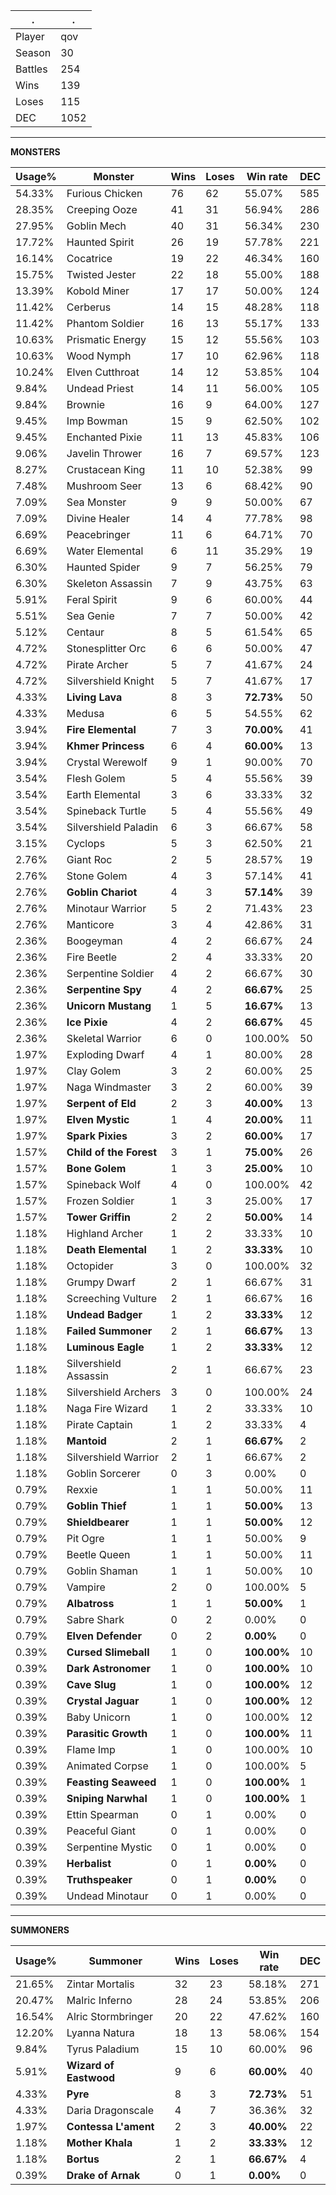 .|.
|-|-
Player|qov
Season|30
Battles|254
Wins|139
Loses|115
DEC|1052

---
**MONSTERS**

Usage%|Monster|Wins|Loses|Win rate|DEC|
-|-|-|-|-|-|
54.33%|Furious Chicken|76|62|55.07%|585|
28.35%|Creeping Ooze|41|31|56.94%|286|
27.95%|Goblin Mech|40|31|56.34%|230|
17.72%|Haunted Spirit|26|19|57.78%|221|
16.14%|Cocatrice|19|22|46.34%|160|
15.75%|Twisted Jester|22|18|55.00%|188|
13.39%|Kobold Miner|17|17|50.00%|124|
11.42%|Cerberus|14|15|48.28%|118|
11.42%|Phantom Soldier|16|13|55.17%|133|
10.63%|Prismatic Energy|15|12|55.56%|103|
10.63%|Wood Nymph|17|10|62.96%|118|
10.24%|Elven Cutthroat|14|12|53.85%|104|
9.84%|Undead Priest|14|11|56.00%|105|
9.84%|Brownie|16|9|64.00%|127|
9.45%|Imp Bowman|15|9|62.50%|102|
9.45%|Enchanted Pixie|11|13|45.83%|106|
9.06%|Javelin Thrower|16|7|69.57%|123|
8.27%|Crustacean King|11|10|52.38%|99|
7.48%|Mushroom Seer|13|6|68.42%|90|
7.09%|Sea Monster|9|9|50.00%|67|
7.09%|Divine Healer|14|4|77.78%|98|
6.69%|Peacebringer|11|6|64.71%|70|
6.69%|Water Elemental|6|11|35.29%|19|
6.30%|Haunted Spider|9|7|56.25%|79|
6.30%|Skeleton Assassin|7|9|43.75%|63|
5.91%|Feral Spirit|9|6|60.00%|44|
5.51%|Sea Genie|7|7|50.00%|42|
5.12%|Centaur|8|5|61.54%|65|
4.72%|Stonesplitter Orc|6|6|50.00%|47|
4.72%|Pirate Archer|5|7|41.67%|24|
4.72%|Silvershield Knight|5|7|41.67%|17|
4.33%|**Living Lava**|8|3|**72.73%**|50|
4.33%|Medusa|6|5|54.55%|62|
3.94%|**Fire Elemental**|7|3|**70.00%**|41|
3.94%|**Khmer Princess**|6|4|**60.00%**|13|
3.94%|Crystal Werewolf|9|1|90.00%|70|
3.54%|Flesh Golem|5|4|55.56%|39|
3.54%|Earth Elemental|3|6|33.33%|32|
3.54%|Spineback Turtle|5|4|55.56%|49|
3.54%|Silvershield Paladin|6|3|66.67%|58|
3.15%|Cyclops|5|3|62.50%|21|
2.76%|Giant Roc|2|5|28.57%|19|
2.76%|Stone Golem|4|3|57.14%|41|
2.76%|**Goblin Chariot**|4|3|**57.14%**|39|
2.76%|Minotaur Warrior|5|2|71.43%|23|
2.76%|Manticore|3|4|42.86%|31|
2.36%|Boogeyman|4|2|66.67%|24|
2.36%|Fire Beetle|2|4|33.33%|20|
2.36%|Serpentine Soldier|4|2|66.67%|30|
2.36%|**Serpentine Spy**|4|2|**66.67%**|25|
2.36%|**Unicorn Mustang**|1|5|**16.67%**|13|
2.36%|**Ice Pixie**|4|2|**66.67%**|45|
2.36%|Skeletal Warrior|6|0|100.00%|50|
1.97%|Exploding Dwarf|4|1|80.00%|28|
1.97%|Clay Golem|3|2|60.00%|25|
1.97%|Naga Windmaster|3|2|60.00%|39|
1.97%|**Serpent of Eld**|2|3|**40.00%**|13|
1.97%|**Elven Mystic**|1|4|**20.00%**|11|
1.97%|**Spark Pixies**|3|2|**60.00%**|17|
1.57%|**Child of the Forest**|3|1|**75.00%**|26|
1.57%|**Bone Golem**|1|3|**25.00%**|10|
1.57%|Spineback Wolf|4|0|100.00%|42|
1.57%|Frozen Soldier|1|3|25.00%|17|
1.57%|**Tower Griffin**|2|2|**50.00%**|14|
1.18%|Highland Archer|1|2|33.33%|10|
1.18%|**Death Elemental**|1|2|**33.33%**|10|
1.18%|Octopider|3|0|100.00%|32|
1.18%|Grumpy Dwarf|2|1|66.67%|31|
1.18%|Screeching Vulture|2|1|66.67%|16|
1.18%|**Undead Badger**|1|2|**33.33%**|12|
1.18%|**Failed Summoner**|2|1|**66.67%**|13|
1.18%|**Luminous Eagle**|1|2|**33.33%**|12|
1.18%|Silvershield Assassin|2|1|66.67%|23|
1.18%|Silvershield Archers|3|0|100.00%|24|
1.18%|Naga Fire Wizard|1|2|33.33%|10|
1.18%|Pirate Captain|1|2|33.33%|4|
1.18%|**Mantoid**|2|1|**66.67%**|2|
1.18%|Silvershield Warrior|2|1|66.67%|2|
1.18%|Goblin Sorcerer|0|3|0.00%|0|
0.79%|Rexxie|1|1|50.00%|11|
0.79%|**Goblin Thief**|1|1|**50.00%**|13|
0.79%|**Shieldbearer**|1|1|**50.00%**|12|
0.79%|Pit Ogre|1|1|50.00%|9|
0.79%|Beetle Queen|1|1|50.00%|11|
0.79%|Goblin Shaman|1|1|50.00%|10|
0.79%|Vampire|2|0|100.00%|5|
0.79%|**Albatross**|1|1|**50.00%**|1|
0.79%|Sabre Shark|0|2|0.00%|0|
0.79%|**Elven Defender**|0|2|**0.00%**|0|
0.39%|**Cursed Slimeball**|1|0|**100.00%**|10|
0.39%|**Dark Astronomer**|1|0|**100.00%**|10|
0.39%|**Cave Slug**|1|0|**100.00%**|12|
0.39%|**Crystal Jaguar**|1|0|**100.00%**|12|
0.39%|Baby Unicorn|1|0|100.00%|12|
0.39%|**Parasitic Growth**|1|0|**100.00%**|11|
0.39%|Flame Imp|1|0|100.00%|10|
0.39%|Animated Corpse|1|0|100.00%|5|
0.39%|**Feasting Seaweed**|1|0|**100.00%**|1|
0.39%|**Sniping Narwhal**|1|0|**100.00%**|1|
0.39%|Ettin Spearman|0|1|0.00%|0|
0.39%|Peaceful Giant|0|1|0.00%|0|
0.39%|Serpentine Mystic|0|1|0.00%|0|
0.39%|**Herbalist**|0|1|**0.00%**|0|
0.39%|**Truthspeaker**|0|1|**0.00%**|0|
0.39%|Undead Minotaur|0|1|0.00%|0|

---
**SUMMONERS**

Usage%|Summoner|Wins|Loses|Win rate|DEC|
-|-|-|-|-|-|
21.65%|Zintar Mortalis|32|23|58.18%|271|
20.47%|Malric Inferno|28|24|53.85%|206|
16.54%|Alric Stormbringer|20|22|47.62%|160|
12.20%|Lyanna Natura|18|13|58.06%|154|
9.84%|Tyrus Paladium|15|10|60.00%|96|
5.91%|**Wizard of Eastwood**|9|6|**60.00%**|40|
4.33%|**Pyre**|8|3|**72.73%**|51|
4.33%|Daria Dragonscale|4|7|36.36%|32|
1.97%|**Contessa L'ament**|2|3|**40.00%**|22|
1.18%|**Mother Khala**|1|2|**33.33%**|12|
1.18%|**Bortus**|2|1|**66.67%**|4|
0.39%|**Drake of Arnak**|0|1|**0.00%**|0|
